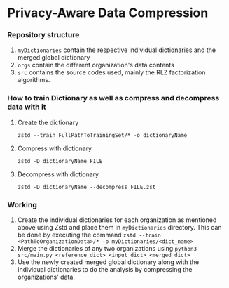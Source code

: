 # Privacy-Aware Data Compression

### Repository structure
1. `myDictionaries` contain the respective individual dictionaries and the merged global dictionary
2. `orgs` contain the different organization's data contents
3. `src` contains the source codes used, mainly the RLZ factorization algorithms.

### How to train Dictionary as well as compress and decompress data with it
1. Create the dictionary

   `zstd --train FullPathToTrainingSet/* -o dictionaryName`

2. Compress with dictionary

   `zstd -D dictionaryName FILE`

3. Decompress with dictionary

   `zstd -D dictionaryName --decompress FILE.zst`

### Working
1. Create the individual dictionaries for each organization as mentioned above using Zstd and place them in `myDictionaries` directory. This can be done by executing the command `zstd --train <PathToOrganizationData>/* -o myDictionaries/<dict_name>`
2. Merge the dictionaries of any two organizations using `python3 src/main.py <reference_dict> <input_dict> <merged_dict>`
3. Use the newly created merged global dictionary along with the individual dictionaries to do the analysis by compressing the organizations' data.
